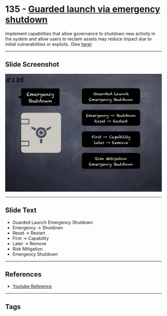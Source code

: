 # 135 - [Guarded launch via emergency shutdown](Guarded%20launch%20via%20emergency%20shutdown.md)
Implement capabilities that allow governance to shutdown new activity in the system and allow users to reclaim assets may reduce impact due to initial vulnerabilities or exploits. (See [here](https://medium.com/electric-capital/derisking-defi-guarded-launches-2600ce730e0a#:~:text=Guarded%20Launches:%20Protecting%20Users%20with%20Limits&text=A%20new%20contract%20is%20deployed,product%20in%20a%20limited%20scope.))
___
## Slide Screenshot
![0135.png](../../images/5.%20Pitfalls%20and%20Best%20Practices%20201/135.png)
___
## Slide Text
- Guarded Launch Emergency Shutdown
- Emergency -> Shutdown
- Reset -> Restart
- First -> Capability
- Later -> Remove
- Risk Mitigation
- Emergency Shutdown
___
## References
- [Youtube Reference](https://youtu.be/HqHo1jKUnmU?t=1125)
___
## Tags